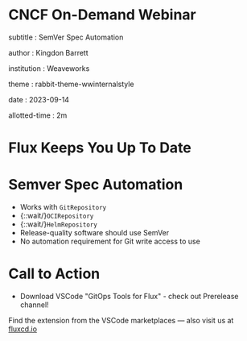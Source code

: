 # CNCF On-Demand Webinar

subtitle
:   SemVer Spec Automation

author
:   Kingdon Barrett

institution
:   Weaveworks

theme
:   rabbit-theme-wwinternalstyle

date
:   2023-09-14

allotted-time
:   2m

# Flux Keeps You Up To Date

# Semver Spec Automation

* Works with `GitRepository`
* {::wait/}`OCIRepository`
* {::wait/}`HelmRepository`
* Release-quality software should use SemVer
* No automation requirement for Git write access to use

# Call to Action

* Download VSCode "GitOps Tools for Flux" - check out Prerelease channel!

Find the extension from the VSCode marketplaces — also visit us at [fluxcd.io](https://fluxcd.io)
